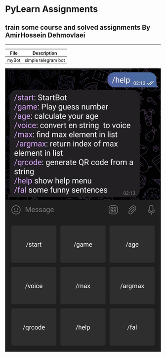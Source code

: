 # PyLearn Assignments
## train some course and solved assignments By AmirHossein Dehmovlaei

---
| File      | Description |
| ----------- | ----------- |
| myBot|simple telegram bot|
![BOT](bot.jpg)